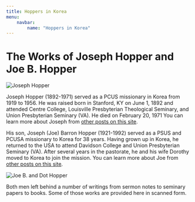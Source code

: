 ```yaml
---
title: Hoppers in Korea
menu:
    navbar:
        name: "Hoppers in Korea"
---
```


# The Works of Joseph Hopper and Joe B. Hopper


<img class="img-fluid float-md-left pr-3 pb-3" src="/images/joseph-hopper-sm.png" alt="Joseph Hopper">

<span class="lead">Joseph Hopper (1892-1971) served as a PCUS missionary in Korea from 1919 to 1956</span>. He was raised born in Stanford, KY on June 1, 1892 and attended Centre College, Louisville Presbyterian Theological Seminary, and Union Presbyterian Seminary (VA). He died on February 20, 1971 You can learn more about Joseph from [other posts on this site](/people/joseph-hopper/).

<span class="lead">His son, Joseph (Joe) Barron Hopper (1921-1992) served as a PSUS and PCUSA missionary to Korea for 38 years</span>. Having grown up in Korea, he returned to the USA to attend Davidson College and Union Presbyterian Seminary (VA). After several years in the pastorate, he and his wife Dorothy moved to Korea to join the mission. You can learn more about Joe from [other posts on this site](/people/joe-b.-hopper/).

<img class="img-fluid float-md-right pl-3 p-b3" src="/images/joe-and-dot-hopper-sm.jpg" alt="Joe B. and Dot Hopper">

Both men left behind a number of writings from sermon notes to seminary papers to books. Some of those works are provided here in scanned form.